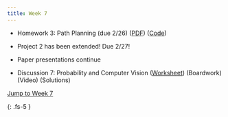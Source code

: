 ```yaml
---
title: Week 7
---
```

- Homework 3: Path Planning (due 2/26) ([PDF](https://ucb-ee106.github.io/106b-sp24site/assets/hw/hw3.pdf)) ([Code](https://ucb-ee106.github.io/106b-sp24site/assets/hw/hw3_code.zip))

- Project 2 has been extended! Due 2/27!

- Paper presentations continue

- Discussion 7: Probability and Computer Vision ([Worksheet](https://ucb-ee106.github.io/106b-sp24site/assets/disc/disc7_prob_cv.pdf)) (Boardwork) (Video) (Solutions)



<a href="#Week7">Jump to Week 7 </a>

{: .fs-5 }
